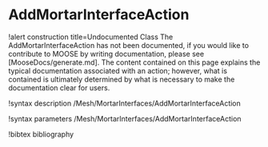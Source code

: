 <!-- MOOSE Documentation Stub: Remove this when content is added. -->

# AddMortarInterfaceAction

!alert construction title=Undocumented Class
The AddMortarInterfaceAction has not been documented, if you would like to contribute to MOOSE by writing
documentation, please see [MooseDocs/generate.md]. The content contained on this page explains the typical
documentation associated with an action; however, what is contained is ultimately determined by what
is necessary to make the documentation clear for users.

!syntax description /Mesh/MortarInterfaces/AddMortarInterfaceAction

!syntax parameters /Mesh/MortarInterfaces/AddMortarInterfaceAction

!bibtex bibliography
